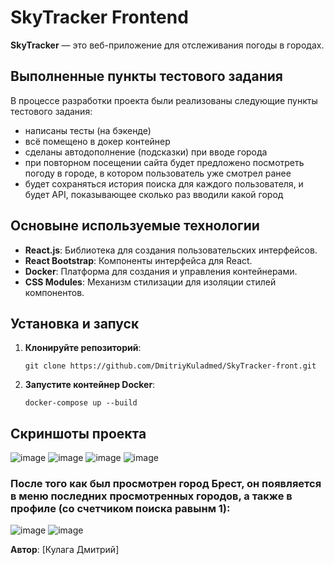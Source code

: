 # SkyTracker Frontend

**SkyTracker** — это веб-приложение для отслеживания погоды в городах. 

## Выполненные пункты тестового задания

В процессе разработки проекта были реализованы следующие пункты тестового задания:
- написаны тесты (на бэкенде)
- всё помещено в докер контейнер
- сделаны автодополнение (подсказки) при вводе города
- при повторном посещении сайта будет предложено посмотреть погоду в городе, в котором пользователь уже смотрел ранее
- будет сохраняться история поиска для каждого пользователя, и будет API, показывающее сколько раз вводили какой город

## Основыне используемые технологии

- **React.js**: Библиотека для создания пользовательских интерфейсов.
- **React Bootstrap**: Компоненты интерфейса для React.
- **Docker**: Платформа для создания и управления контейнерами.
- **CSS Modules**: Механизм стилизации для изоляции стилей компонентов.

## Установка и запуск

1. **Клонируйте репозиторий**:

   ```
   git clone https://github.com/DmitriyKuladmed/SkyTracker-front.git
   ```

2. **Запустите контейнер Docker**:
   ```
   docker-compose up --build
   ```

## Скриншоты проекта
![image](https://github.com/user-attachments/assets/7950642a-5ca1-4c5c-80a5-39b679c6c35f)
![image](https://github.com/user-attachments/assets/574ec629-2415-4b36-954f-2d5b3018c3c3)
![image](https://github.com/user-attachments/assets/2ad56841-ca30-4188-9e34-0eca55168c83)
![image](https://github.com/user-attachments/assets/00dffc99-1ee9-4b6a-856f-d339d9c5da06)

### После того как был просмотрен город Брест, он появляется в меню последних просмотренных городов, а также в профиле (со счетчиком поиска равынм 1):
![image](https://github.com/user-attachments/assets/d87da2e9-2feb-493c-851f-8ab77f840e7b)
![image](https://github.com/user-attachments/assets/6140a1af-96cc-4e08-9ed6-0b0ada854b81)



**Автор**: [Кулага Дмитрий]  
   
